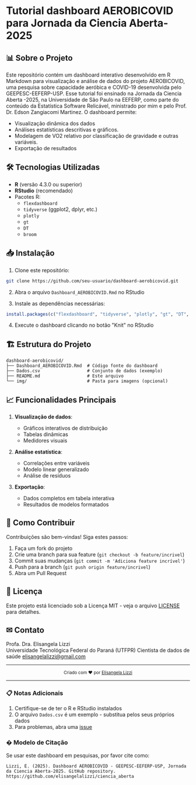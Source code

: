 # Tutorial dashboard AEROBICOVID para Jornada da Ciencia Aberta- 2025

## 📊 Sobre o Projeto

Este repositório contém um dashboard interativo desenvolvido em R Markdown para visualização e análise de dados do projeto AEROBICOVID, uma pesquisa sobre capacidade aeróbica e COVID-19 desenvolvida pelo GEEPESC-EEFERP-USP.
Esse tutorial foi ensinado na Jornada da Ciencia Aberta -2025, na Universidade de São Paulo na EEFERP, como parte do conteúdo da Estatística Software Relicável, ministrado por mim e pelo Prof. Dr. Edson Zangiacomi Martinez.
O dashboard permite:
- Visualização dinâmica dos dados
- Análises estatísticas descritivas e gráficos.
- Modelagem de VO2 relativo por classificação de gravidade e outras variáveis.
- Exportação de resultados

## 🛠 Tecnologias Utilizadas

- **R** (versão 4.3.0 ou superior)
- **RStudio** (recomendado)
- Pacotes R:
  - `flexdashboard`
  - `tidyverse` (ggplot2, dplyr, etc.)
  - `plotly`
  - `gt`
  - `DT`
  - `broom`

## 📥 Instalação

1. Clone este repositório:
```bash
git clone https://github.com/seu-usuario/dashboard-aerobicovid.git
```

2. Abra o arquivo `Dashboard_AEROBICOVID.Rmd` no RStudio

3. Instale as dependências necessárias:
```r
install.packages(c("flexdashboard", "tidyverse", "plotly", "gt", "DT", "broom"))
```

4. Execute o dashboard clicando no botão "Knit" no RStudio

## 🏗 Estrutura do Projeto

```
dashboard-aerobicovid/
├── Dashboard_AEROBICOVID.Rmd  # Código fonte do dashboard
├── Dados.csv                  # Conjunto de dados (exemplo)
├── README.md                  # Este arquivo
└── img/                       # Pasta para imagens (opcional)
```

## 📈 Funcionalidades Principais

1. **Visualização de dados**:
   - Gráficos interativos de distribuição
   - Tabelas dinâmicas
   - Medidores visuais

2. **Análise estatística**:
   - Correlações entre variáveis
   - Modelo linear generalizado
   - Análise de resíduos

3. **Exportação**:
   - Dados completos em tabela interativa
   - Resultados de modelos formatados

## 🤝 Como Contribuir

Contribuições são bem-vindas! Siga estes passos:

1. Faça um fork do projeto
2. Crie uma branch para sua feature (`git checkout -b feature/incrivel`)
3. Commit suas mudanças (`git commit -m 'Adiciona feature incrível'`)
4. Push para a branch (`git push origin feature/incrivel`)
5. Abra um Pull Request

## 📝 Licença

Este projeto está licenciado sob a Licença MIT - veja o arquivo [LICENSE](LICENSE) para detalhes.

## ✉ Contato

Profa. Dra. Elisangela Lizzi  
Universidade Tecnológica Federal do Paraná (UTFPR)
Cientista de dados de saúde
elisangelalizzi@gmail.com

---

<div align="center">
  <sub>Criado com ❤ por <a href="https://github.com/elisangelalizzi">Elisangela Lizzi</a></sub>
</div>



---

### 📋 Notas Adicionais

1. Certifique-se de ter o R e RStudio instalados
2. O arquivo `Dados.csv` é um exemplo - substitua pelos seus próprios dados
3. Para problemas, abra uma [issue](https://github.com/seu-usuario/dashboard-aerobicovid/issues)

### � Modelo de Citação

Se usar este dashboard em pesquisas, por favor cite como:

```
Lizzi, E. (2025). Dashboard AEROBICOVID - GEEPESC-EEFERP-USP, Jornada da Ciencia Aberta-2025. GitHub repository. 
https://github.com/elisangelalizzi/ciencia_aberta
```
